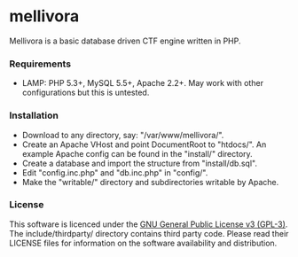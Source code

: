 mellivora
=========

Mellivora is a basic database driven CTF engine written in PHP.

### Requirements

- LAMP: PHP 5.3+, MySQL 5.5+, Apache 2.2+. May work with other configurations but this is untested.

### Installation

- Download to any directory, say: "/var/www/mellivora/".
- Create an Apache VHost and point DocumentRoot to "htdocs/". An example Apache config can be found in the "install/" directory.
- Create a database and import the structure from "install/db.sql".
- Edit "config.inc.php" and "db.inc.php" in "config/".
- Make the "writable/" directory and subdirectories writable by Apache.

### License

This software is licenced under the [GNU General Public License v3 (GPL-3)](http://www.tldrlegal.com/license/gnu-general-public-license-v3-%28gpl-3%29). The include/thirdparty/ directory contains third party code. Please read their LICENSE files for information on the software availability and distribution.